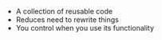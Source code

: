 - A collection of reusable code
- Reduces need to rewrite things
- You control when you use its functionality
